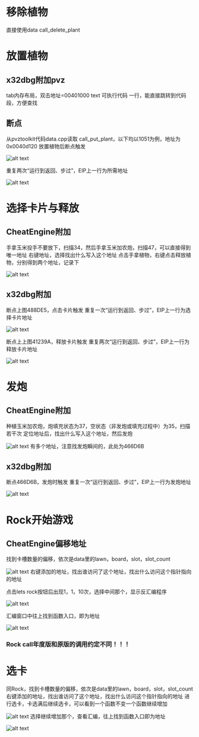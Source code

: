 # 移除植物
直接使用data call_delete_plant

# 放置植物
## x32dbg附加pvz
tab内存布局，双击地址=00401000 text 可执行代码 一行，能直接跳转到代码段，方便查找
## 断点
从pvztoolkit代码data.cpp读取 call_put_plant，以下均以1051为例，地址为0x0040d120
放置植物后断点触发

![alt text](img/call/break.png)

重复两次“运行到返回、步过”，EIP上一行为所需地址

![alt text](img/call/call_plant.png)

# 选择卡片与释放
## CheatEngine附加
手拿玉米投手不要放下，扫描34，然后手拿玉米加农炮，扫描47，可以直接得到唯一地址
右键地址，选择找出什么写入这个地址
点击手拿植物，右键点击释放植物，分别得到两个地址，记录下

![alt text](img/call/card_release_addr.png)

## x32dbg附加
断点上图488DE5，点击卡片触发
重复一次“运行到返回、步过”，EIP上一行为选择卡片地址

![alt text](img/call/call_card.png)

断点上上图41239A，释放卡片触发
重复两次“运行到返回、步过”，EIP上一行为释放卡片地址

![alt text](img/call/call_release.png)

# 发炮
## CheatEngine附加
种植玉米加农炮，炮填充状态为37，空状态（非发炮或填充过程中）为35，扫描若干次
定位地址后，找出什么写入这个地址，然后发炮

![alt text](img/call/cob_state_addr.png)
有多个地址，注意找发炮瞬间的，此处为466D6B

## x32dbg附加
断点466D6B，发炮时触发
重复一次“运行到返回、步过”，EIP上一行为发炮地址

![alt text](img/call/call_fire.png)

# Rock开始游戏
## CheatEngine偏移地址
找到卡槽数量的偏移，依次是data里的lawn，board，slot，slot_count

![alt text](img/call/ce_offset.png)
右键添加的地址，找出谁访问了这个地址，找出什么访问这个指针指向的地址

点击lets rock按钮后出现1，1，10次，选择中间那个，显示反汇编程序

![alt text](img/call/read_slot_count.png)

汇编窗口中往上找到函数入口，即为地址

![alt text](img/call/call_rock.png)
### Rock call年度版和原版的调用约定不同！！！

# 选卡
同Rock，找到卡槽数量的偏移，依次是data里的lawn，board，slot，slot_count
右键添加的地址，找出谁访问了这个地址，找出什么访问这个指针指向的地址
进行选卡，卡选满后继续选卡，可以看到一个函数不变一个函数继续增加

![alt text](img/call/choose_read.png)
选择继续增加那个，查看汇编，往上找到函数入口即为地址

![alt text](img/call/call_choose.png)